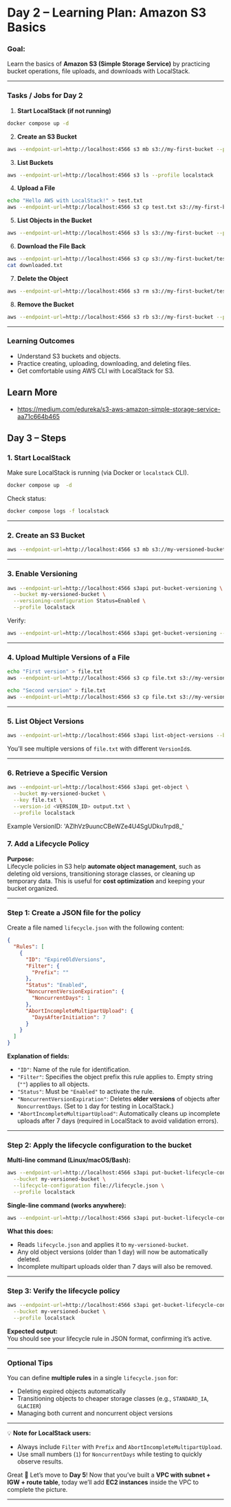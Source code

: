 # **Day 2 – Learning Plan: Amazon S3 Basics**

### **Goal:**

Learn the basics of **Amazon S3 (Simple Storage Service)** by practicing bucket operations, file uploads, and downloads with LocalStack.

---

### **Tasks / Jobs for Day 2**

1. **Start LocalStack (if not running)**

```bash
docker compose up -d
```

2. **Create an S3 Bucket**

```bash
aws --endpoint-url=http://localhost:4566 s3 mb s3://my-first-bucket --profile localstack
```

3. **List Buckets**

```bash
aws --endpoint-url=http://localhost:4566 s3 ls --profile localstack
```

4. **Upload a File**

```bash
echo "Hello AWS with LocalStack!" > test.txt
aws --endpoint-url=http://localhost:4566 s3 cp test.txt s3://my-first-bucket/ --profile localstack
```

5. **List Objects in the Bucket**

```bash
aws --endpoint-url=http://localhost:4566 s3 ls s3://my-first-bucket --profile localstack
```

6. **Download the File Back**

```bash
aws --endpoint-url=http://localhost:4566 s3 cp s3://my-first-bucket/test.txt ./downloaded.txt --profile localstack
cat downloaded.txt
```

7. **Delete the Object**

```bash
aws --endpoint-url=http://localhost:4566 s3 rm s3://my-first-bucket/test.txt --profile localstack
```

8. **Remove the Bucket**

```bash
aws --endpoint-url=http://localhost:4566 s3 rb s3://my-first-bucket --profile localstack
```

---

### **Learning Outcomes**

- Understand S3 buckets and objects.
- Practice creating, uploading, downloading, and deleting files.
- Get comfortable using AWS CLI with LocalStack for S3.

## Learn More

- https://medium.com/edureka/s3-aws-amazon-simple-storage-service-aa71c664b465

## **Day 3 – Steps**

### **1. Start LocalStack**

Make sure LocalStack is running (via Docker or `localstack` CLI).

```bash
docker compose up  -d
```

Check status:

```bash
docker compose logs -f localstack
```

---

### **2. Create an S3 Bucket**

```bash
aws --endpoint-url=http://localhost:4566 s3 mb s3://my-versioned-bucket --profile localstack
```

---

### **3. Enable Versioning**

```bash
aws --endpoint-url=http://localhost:4566 s3api put-bucket-versioning \
  --bucket my-versioned-bucket \
  --versioning-configuration Status=Enabled \
  --profile localstack
```

Verify:

```bash
aws --endpoint-url=http://localhost:4566 s3api get-bucket-versioning --bucket my-versioned-bucket --profile localstack
```

---

### **4. Upload Multiple Versions of a File**

```bash
echo "First version" > file.txt
aws --endpoint-url=http://localhost:4566 s3 cp file.txt s3://my-versioned-bucket/file.txt --profile localstack

echo "Second version" > file.txt
aws --endpoint-url=http://localhost:4566 s3 cp file.txt s3://my-versioned-bucket/file.txt --profile localstack
```

---

### **5. List Object Versions**

```bash
aws --endpoint-url=http://localhost:4566 s3api list-object-versions --bucket my-versioned-bucket --profile localstack
```

You’ll see multiple versions of `file.txt` with different `VersionId`s.

---

### **6. Retrieve a Specific Version**

```bash
aws --endpoint-url=http://localhost:4566 s3api get-object \
  --bucket my-versioned-bucket \
  --key file.txt \
  --version-id <VERSION_ID> output.txt \
  --profile localstack
```

Example VersionID: 'AZlhVz9uuncCBeWZe4U4SgUDku1rpd8\_'

### **7. Add a Lifecycle Policy**

**Purpose:**  
Lifecycle policies in S3 help **automate object management**, such as deleting old versions, transitioning storage classes, or cleaning up temporary data. This is useful for **cost optimization** and keeping your bucket organized.

---

### **Step 1: Create a JSON file for the policy**

Create a file named `lifecycle.json` with the following content:

```json
{
  "Rules": [
    {
      "ID": "ExpireOldVersions",
      "Filter": {
        "Prefix": ""
      },
      "Status": "Enabled",
      "NoncurrentVersionExpiration": {
        "NoncurrentDays": 1
      },
      "AbortIncompleteMultipartUpload": {
        "DaysAfterInitiation": 7
      }
    }
  ]
}
```

**Explanation of fields:**

- `"ID"`: Name of the rule for identification.
- `"Filter"`: Specifies the object prefix this rule applies to. Empty string (`""`) applies to all objects.
- `"Status"`: Must be `"Enabled"` to activate the rule.
- `"NoncurrentVersionExpiration"`: Deletes **older versions** of objects after `NoncurrentDays`. (Set to `1` day for testing in LocalStack.)
- `"AbortIncompleteMultipartUpload"`: Automatically cleans up incomplete uploads after 7 days (required in LocalStack to avoid validation errors).

---

### **Step 2: Apply the lifecycle configuration to the bucket**

**Multi-line command (Linux/macOS/Bash):**

```bash
aws --endpoint-url=http://localhost:4566 s3api put-bucket-lifecycle-configuration \
  --bucket my-versioned-bucket \
  --lifecycle-configuration file://lifecycle.json \
  --profile localstack
```

**Single-line command (works anywhere):**

```bash
aws --endpoint-url=http://localhost:4566 s3api put-bucket-lifecycle-configuration --bucket my-versioned-bucket --lifecycle-configuration file://lifecycle.json --profile localstack
```

**What this does:**

- Reads `lifecycle.json` and applies it to `my-versioned-bucket`.
- Any old object versions (older than 1 day) will now be automatically deleted.
- Incomplete multipart uploads older than 7 days will also be removed.

---

### **Step 3: Verify the lifecycle policy**

```bash
aws --endpoint-url=http://localhost:4566 s3api get-bucket-lifecycle-configuration \
  --bucket my-versioned-bucket \
  --profile localstack
```

**Expected output:**  
You should see your lifecycle rule in JSON format, confirming it’s active.

---

### **Optional Tips**

You can define **multiple rules** in a single `lifecycle.json` for:

- Deleting expired objects automatically
- Transitioning objects to cheaper storage classes (e.g., `STANDARD_IA`, `GLACIER`)
- Managing both current and noncurrent object versions

---

💡 **Note for LocalStack users:**

- Always include `Filter` with `Prefix` and `AbortIncompleteMultipartUpload`.
- Use small numbers (`1`) for `NoncurrentDays` while testing to quickly observe results.

Great 🚀 Let’s move to **Day 5**!
Now that you’ve built a **VPC with subnet + IGW + route table**, today we’ll add **EC2 instances** inside the VPC to complete the picture.

---
